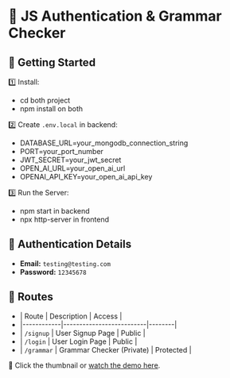 # 🚀 JS Authentication & Grammar Checker

## 🔧 Getting Started

1️⃣ Install:

- cd both project
- npm install on both


2️⃣ Create `.env.local` in backend:

- DATABASE_URL=your_mongodb_connection_string
- PORT=your_port_number
- JWT_SECRET=your_jwt_secret
- OPEN_AI_URL=your_open_ai_url
- OPENAI_API_KEY=your_open_ai_api_key

3️⃣ Run the Server:
- npm start in backend
- npx http-server in frontend

## 🔐 Authentication Details
- **Email:** `testing@testing.com`
- **Password:** `12345678`

## 🚦 Routes
- | Route | Description | Access |
- |------------|--------------------------|--------|
- | `/signup` | User Signup Page | Public |
- | `/login` | User Login Page | Public |
- | `/grammar` | Grammar Checker (Private) | Protected |



🔹 Click the thumbnail or [watch the demo here](https://streamable.com/rc3kna).